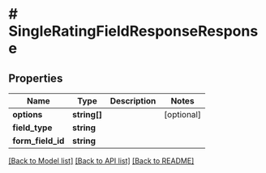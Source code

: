 # # SingleRatingFieldResponseResponse

## Properties

Name | Type | Description | Notes
------------ | ------------- | ------------- | -------------
**options** | **string[]** |  | [optional]
**field_type** | **string** |  |
**form_field_id** | **string** |  |

[[Back to Model list]](../../README.md#models) [[Back to API list]](../../README.md#endpoints) [[Back to README]](../../README.md)
